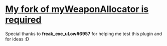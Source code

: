 # [My fork of myWeaponAllocator is required](https://github.com/Cruze03/MyWeaponAllocator)

Special thanks to **freak_exe_uLow#6957** for helping me test this plugin and for ideas :D
